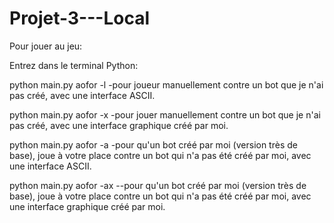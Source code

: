 # Projet-3---Local

Pour jouer au jeu:

Entrez dans le terminal Python:

python main.py aofor -l
-pour joueur manuellement contre un bot que je n'ai pas créé, avec une interface ASCII. 

python main.py aofor -x
-pour jouer manuellement contre un bot que je n'ai pas créé, avec une interface graphique créé par moi.

python main.py aofor -a
-pour qu'un bot créé par moi (version très de base), joue à votre place contre un bot qui n'a pas été créé par moi, avec une interface ASCII.

python main.py aofor -ax
--pour qu'un bot créé par moi (version très de base), joue à votre place contre un bot qui n'a pas été créé par moi, avec une interface graphique créé par moi.

